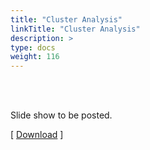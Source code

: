 ```yaml
---
title: "Cluster Analysis"
linkTitle: "Cluster Analysis"
description: >
type: docs
weight: 116
---
```


<br></br>

Slide show to be posted.

[ [Download](...) ]




